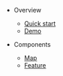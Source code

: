 * Overview

  * [Quick start](quickstart.md)
  * [Demo](demo.md)

* Components
  
  * [Map](component/map.md)
  * [Feature](component/feature.md)
